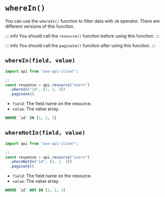 # `whereIn()`

You can use the `whereIn()` function to filter data with `IN` operator. There are different versions of this function.

::: info
You should call the `resource()` function before using this function.
:::

::: info
You should call the `paginate()` function after using this function.
:::

## `whereIn(field, value)`

```ts
import api from "axe-api-client";

// ...
const response = api.resource("users")
  .whereIn("id", [1, 2, 3])
  .paginate()
```

- `field`: The field name on the resource.
- `value`: The value array.

```sql
WHERE `id` IN [1, 2, 3]
```


## `whereNotIn(field, value)`

```ts
import api from "axe-api-client";

// ...
const response = api.resource("users")
  .whereNotIn("id", [1, 2, 3])
  .paginate()
```

- `field`: The field name on the resource.
- `value`: The value array.

```sql
WHERE `id` NOT IN [1, 2, 3]
```
